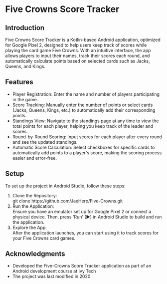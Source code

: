 <h1>Five Crowns Score Tracker</h1>
<h2>Introduction</h2>
Five Crowns Score Tracker is a Kotlin-based Android application, optimized for Google Pixel 2, designed to help users keep track of scores while playing the card game Five Crowns. With an intuitive interface, the app allows players to input their names, track their scores each round, and automatically calculate points based on selected cards such as Jacks, Queens, and Kings.

<h2>Features</h2>
<ul>
<li>Player Registration: Enter the name and number of players participating in the game.</li>
<li>Score Tracking: Manually enter the number of points or select cards (Jacks, Queens, Kings, etc.) to automatically add their corresponding points.</li>
<li>Standings View: Navigate to the standings page at any time to view the total points for each player, helping you keep track of the leader and scores.</li>
<li>Round-by-Round Scoring: Input scores for each player after every round and see the updated standings.</li>
<li>Automatic Score Calculation: Select checkboxes for specific cards to automatically add points to a player's score, making the scoring process easier and error-free.</li>
</ul>

<h2>Setup</h2>
To set up the project in Android Studio, follow these steps:
<ol>
<li>Clone the Repository:</li>
git clone https://github.com/JaeHero/Five-Crowns.git

<li>Run the Application:</li>
Ensure you have an emulator set up for Google Pixel 2 or connect a physical device. Then, press 'Run' (▶) in Android Studio to build and run the application.

<li>Explore the App:</li>
After the application launches, you can start using it to track scores for your Five Crowns card games.
</ol>

<h2>Acknowledgments</h2>
<ul>
<li>Developed the Five-Crowns Score Tracker application as part of an Android development course at Ivy Tech</li>
<li>The project was last modified in 2020</li>
</ul>

